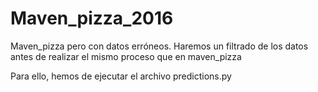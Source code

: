 # Maven_pizza_2016

Maven_pizza pero con datos erróneos.
Haremos un filtrado de los datos antes de realizar el mismo proceso que en maven_pizza

Para ello, hemos de ejecutar el archivo predictions.py
